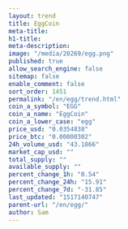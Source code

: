 ```yaml
---
layout: trend
title: EggCoin
meta-title: 
h1-title: 
meta-description: 
image: "/media/20269/egg.png"
published: true
allow_search_engine: false
sitemap: false
enable_comment: false
sort_order: 1451
permalink: "/en/egg/trend.html"
coin_a_symbol: "EGG"
coin_a_name: "EggCoin"
coin_a_lower_case: "egg"
price_usd: "0.0354838"
price_btc: "0.00000302"
24h_volume_usd: "43.1866"
market_cap_usd: ""
total_supply: ""
available_supply: ""
percent_change_1h: "0.54"
percent_change_24h: "15.91"
percent_change_7d: "-31.85"
last_updated: "1517140747"
parent-url: "/en/egg/"
author: Sam
---
```


